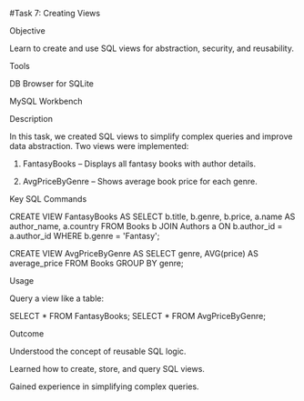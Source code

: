 #Task 7: Creating Views

Objective

Learn to create and use SQL views for abstraction, security, and reusability.

Tools

DB Browser for SQLite

MySQL Workbench


Description

In this task, we created SQL views to simplify complex queries and improve data abstraction.
Two views were implemented:

1. FantasyBooks – Displays all fantasy books with author details.


2. AvgPriceByGenre – Shows average book price for each genre.



Key SQL Commands

  CREATE VIEW FantasyBooks AS
  SELECT b.title, b.genre, b.price, a.name AS author_name, a.country
  FROM Books b
  JOIN Authors a ON b.author_id = a.author_id
  WHERE b.genre = 'Fantasy';
  
  CREATE VIEW AvgPriceByGenre AS
  SELECT genre, AVG(price) AS average_price
  FROM Books
  GROUP BY genre;

Usage

Query a view like a table:

  SELECT * FROM FantasyBooks;
  SELECT * FROM AvgPriceByGenre;

Outcome

Understood the concept of reusable SQL logic.

Learned how to create, store, and query SQL views.

Gained experience in simplifying complex queries.
